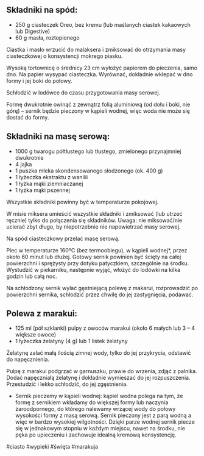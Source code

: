 ## Składniki na spód:

-   250 g ciasteczek Oreo, bez kremu (lub maślanych ciastek kakaowych lub Digestive)
-   60 g masła, roztopionego

Ciastka i masło wrzucić do malaksera i zmiksować do otrzymania masy ciasteczkowej o konsystencji mokrego piasku.

Wysoką tortownicę o średnicy 23 cm wyłożyć papierem do pieczenia, samo dno. Na papier wysypać ciasteczka. Wyrównać, dokładnie wklepać w dno formy i jej boki do połowy.

Schłodzić w lodówce do czasu przygotowania masy serowej.

Formę dwukrotnie owinąć z zewnątrz folią aluminiową (od dołu i boki, nie górę) – sernik będzie pieczony w kąpieli wodnej, więc woda nie może się dostać do formy.

## Składniki na masę serową:

-   1000 g twarogu półtłustego lub tłustego, zmielonego przynajmniej dwukrotnie
-   4 jajka
-   1 puszka mleka skondensowanego słodzonego (ok. 400 g)
-   1 łyżeczka ekstraktu z wanilii
-   1 łyżka mąki ziemniaczanej
-   1 łyżka mąki pszennej

Wszystkie składniki powinny być w temperaturze pokojowej.

W misie miksera umieścić wszystkie składniki i zmiksować (lub utrzeć ręcznie) tylko do połączenia się składników. Uwaga: nie miksować/nie ucierać zbyt długo, by niepotrzebnie nie napowietrzać masy serowej.

Na spód ciasteczkowy przelać masę serową.

Piec w temperaturze 160ºC (bez termoobiegu), w kąpieli wodnej*, przez około 60 minut lub dłużej. Gotowy sernik powinien być ścięty na całej powierzchni i sprężysty przy dotyku patyczkiem, szczególnie na środku. Wystudzić w piekarniku, następnie wyjąć, włożyć do lodówki na kilka godzin lub całą noc.

Na schłodzony sernik wylać gęstniejącą polewę z makarui, rozprowadzić po powierzchni sernika, schłodzić przez chwilę do jej zastygnięcia, podawać.

## Polewa z marakui:

-   125 ml (pół szklanki) pulpy z owoców marakui (około 6 małych lub 3 – 4 większe owoce)
-   1 łyżeczka żelatyny (4 g) lub 1 listek żelatyny

Żelatynę zalać małą ilością zimnej wody, tylko do jej przykrycia, odstawić do napęcznienia.

Pulpę z marakui podgrzać w garnuszku, prawie do wrzenia, zdjąć z palnika. Dodać napęczniałą żelatynę i dokładnie wymieszać do jej rozpuszczenia. Przestudzić i lekko schłodzić, do jej zgęstnienia.

* Sernik pieczemy w kąpieli wodnej: kąpiel wodna polega na tym, że formę z sernikiem wkładamy do większej formy lub naczynia żaroodpornego, do którego nalewamy wrzącej wody do połowy wysokości formy z masą serową. Sernik pieczony jest z parą wodną a więc w bardzo wysokiej wilgotności. Dzięki parze wodnej sernik piecze się w jednakowym stopniu w każdym miejscu, nawet na środku, nie pęka po upieczeniu i zachowuje idealną kremową konsystencję.

#ciasto #wypieki #święta #marakuja